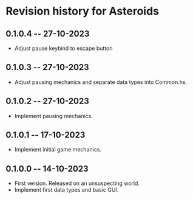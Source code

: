 # Revision history for Asteroids

## 0.1.0.4 -- 27-10-2023

* Adjust pause keybind to escape button

## 0.1.0.3 -- 27-10-2023

* Adjust pausing mechanics and separate data types into Common.hs.

## 0.1.0.2 -- 27-10-2023

* Implement pausing mechanics.

## 0.1.0.1 -- 17-10-2023

* Implement initial game mechanics.

## 0.1.0.0 -- 14-10-2023

* First version. Released on an unsuspecting world.
* Implement first data types and basic GUI.
